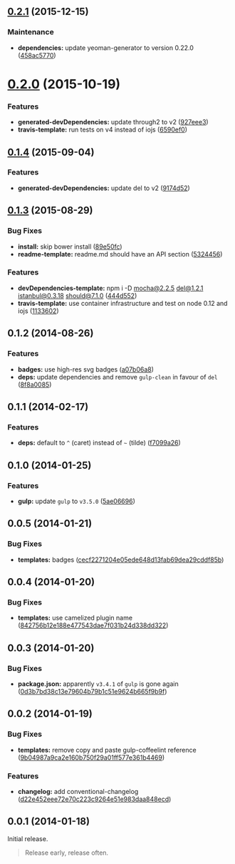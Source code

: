 <a name="0.2.1"></a>
## [0.2.1](https://github.com/janraasch/generator-gulpplugin-coffee/compare/v0.2.0...v0.2.1) (2015-12-15)


### Maintenance

* **dependencies:** update yeoman-generator to version 0.22.0 ([458ac5770](https://github.com/janraasch/generator-gulpplugin-coffee/commit/458ac57701ab9ef6d7c8d4813e522953f6dfd99c))



<a name="0.2.0"></a>
# [0.2.0](https://github.com/janraasch/generator-gulpplugin-coffee/compare/v0.1.4...v0.2.0) (2015-10-19)


### Features

* **generated-devDependencies:** update through2 to v2 ([927eee3](https://github.com/janraasch/generator-gulpplugin-coffee/commit/927eee3))
* **travis-template:** run tests on v4 instead of iojs ([6590ef0](https://github.com/janraasch/generator-gulpplugin-coffee/commit/6590ef0))



<a name="0.1.4"></a>
## [0.1.4](https://github.com/janraasch/generator-gulpplugin-coffee/compare/v0.1.3...v0.1.4) (2015-09-04)


### Features

* **generated-devDependencies:** update del to v2 ([9174d52](https://github.com/janraasch/generator-gulpplugin-coffee/commit/9174d52))



<a name="0.1.3"></a>
## [0.1.3](https://github.com/janraasch/generator-gulpplugin-coffee/compare/v0.1.2...v0.1.3) (2015-08-29)


### Bug Fixes

* **install:** skip bower install ([89e50fc](https://github.com/janraasch/generator-gulpplugin-coffee/commit/89e50fc))
* **readme-template:** readme.md should have an API section ([5324456](https://github.com/janraasch/generator-gulpplugin-coffee/commit/5324456))

### Features

* **devDependencies-template:** npm i -D mocha@2.2.5 del@1.2.1 istanbul@0.3.18 should@7.1.0 ([444d552](https://github.com/janraasch/generator-gulpplugin-coffee/commit/444d552))
* **travis-template:** use container infrastructure and test on node 0.12 and iojs ([1133602](https://github.com/janraasch/generator-gulpplugin-coffee/commit/1133602))



## 0.1.2 (2014-08-26)


### Features

* **badges:** use high-res svg badges ([a07b06a8](https://github.com/janraasch/generator-gulpplugin-coffee/commit/a07b06a8ce0edc387652b505d1d47450b4ee40ee))
* **deps:** update dependencies and remove `gulp-clean` in favour of `del` ([8f8a0085](https://github.com/janraasch/generator-gulpplugin-coffee/commit/8f8a008548af07f7aac918585868b581124b1d77))


## 0.1.1 (2014-02-17)


### Features

* **deps:** default to `^` (caret) instead of `~` (tilde) ([f7099a26](https://github.com/janraasch/generator-gulpplugin-coffee/commit/f7099a2606c6c62e5535231702285d276178b1c0))


## 0.1.0 (2014-01-25)


### Features

* **gulp:** update `gulp` to `v3.5.0` ([5ae06696](https://github.com/janraasch/generator-gulpplugin-coffee/commit/5ae066961bf9e8276a6e58dbcf3423fc6f863abf))


## 0.0.5 (2014-01-21)


### Bug Fixes

* **templates:** badges ([cecf2271204e05ede648d13fab69dea29cddf85b](https://github.com/janraasch/generator-gulpplugin-coffee/commit/cecf2271204e05ede648d13fab69dea29cddf85b))


## 0.0.4 (2014-01-20)


### Bug Fixes

* **templates:** use camelized plugin name ([842756b12e188e477543dae7f031b24d338dd322](https://github.com/janraasch/generator-gulpplugin-coffee/commit/842756b12e188e477543dae7f031b24d338dd322))


## 0.0.3 (2014-01-20)


### Bug Fixes

* **package.json:** apparently `v3.4.1` of `gulp` is gone again ([0d3b7bd38c13e79604b79b1c51e9624b665f9b9f](https://github.com/janraasch/generator-gulpplugin-coffee/commit/0d3b7bd38c13e79604b79b1c51e9624b665f9b9f))


## 0.0.2 (2014-01-19)


### Bug Fixes

* **templates:** remove copy and paste gulp-coffeelint reference ([9b04987a9ca2e160b750f29a01ff577e361b4469](https://github.com/janraasch/generator-gulpplugin-coffee/commit/9b04987a9ca2e160b750f29a01ff577e361b4469))


### Features

* **changelog:** add conventional-changelog ([d22e452eee72e70c223c9264e51e983daa848ecd](https://github.com/janraasch/generator-gulpplugin-coffee/commit/d22e452eee72e70c223c9264e51e983daa848ecd))


## 0.0.1 (2014-01-18)

Initial release.
> Release early, release often.
